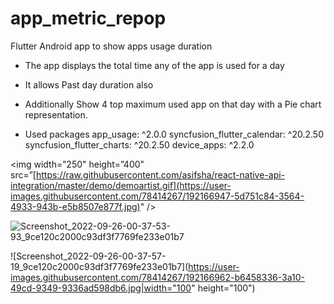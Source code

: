 # app_metric_repop
Flutter Android app to show apps usage duration 
- The app displays the total time any of the app is used for a day 
- It allows Past day duration also 
- Additionally Show 4 top maximum used app on that day with a Pie chart representation.

- Used packages 
  app_usage: ^2.0.0
  syncfusion_flutter_calendar: ^20.2.50
  syncfusion_flutter_charts: ^20.2.50
  device_apps: ^2.2.0


<img width=”250" height=”400" src=”[https://raw.githubusercontent.com/asifsha/react-native-api-integration/master/demo/demoartist.gif](https://user-images.githubusercontent.com/78414267/192166947-5d751c84-3564-4933-943b-e5b8507e877f.jpg)" />




![Screenshot_2022-09-26-00-37-53-93_9ce120c2000c93df3f7769fe233e01b7](https://user-images.githubusercontent.com/78414267/192166947-5d751c84-3564-4933-943b-e5b8507e877f.jpg)



![Screenshot_2022-09-26-00-37-57-19_9ce120c2000c93df3f7769fe233e01b7](https://user-images.githubusercontent.com/78414267/192166962-b6458336-3a10-49cd-9349-9336ad598db6.jpg|width="100" height="100")
